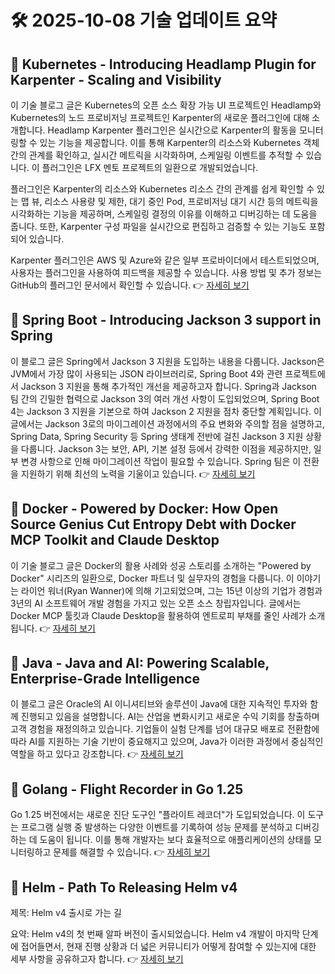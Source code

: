 # 🛠️ 2025-10-08 기술 업데이트 요약

## 🔹 Kubernetes - Introducing Headlamp Plugin for Karpenter - Scaling and Visibility
이 기술 블로그 글은 Kubernetes의 오픈 소스 확장 가능 UI 프로젝트인 Headlamp와 Kubernetes의 노드 프로비저닝 프로젝트인 Karpenter의 새로운 플러그인에 대해 소개합니다. Headlamp Karpenter 플러그인은 실시간으로 Karpenter의 활동을 모니터링할 수 있는 기능을 제공합니다. 이를 통해 Karpenter의 리소스와 Kubernetes 객체 간의 관계를 확인하고, 실시간 메트릭을 시각화하며, 스케일링 이벤트를 추적할 수 있습니다. 이 플러그인은 LFX 멘토 프로젝트의 일환으로 개발되었습니다.

플러그인은 Karpenter의 리소스와 Kubernetes 리소스 간의 관계를 쉽게 확인할 수 있는 맵 뷰, 리소스 사용량 및 제한, 대기 중인 Pod, 프로비저닝 대기 시간 등의 메트릭을 시각화하는 기능을 제공하며, 스케일링 결정의 이유를 이해하고 디버깅하는 데 도움을 줍니다. 또한, Karpenter 구성 파일을 실시간으로 편집하고 검증할 수 있는 기능도 포함되어 있습니다.

Karpenter 플러그인은 AWS 및 Azure와 같은 일부 프로바이더에서 테스트되었으며, 사용자는 플러그인을 사용하여 피드백을 제공할 수 있습니다. 사용 방법 및 추가 정보는 GitHub의 플러그인 문서에서 확인할 수 있습니다.
👉 [자세히 보기](https://kubernetes.io/blog/2025/10/06/introducing-headlamp-plugin-for-karpenter/)

## 🔹 Spring Boot - Introducing Jackson 3 support in Spring
이 블로그 글은 Spring에서 Jackson 3 지원을 도입하는 내용을 다룹니다. Jackson은 JVM에서 가장 많이 사용되는 JSON 라이브러리로, Spring Boot 4와 관련 프로젝트에서 Jackson 3 지원을 통해 추가적인 개선을 제공하고자 합니다. Spring과 Jackson 팀 간의 긴밀한 협력으로 Jackson 3의 여러 개선 사항이 도입되었으며, Spring Boot 4는 Jackson 3 지원을 기본으로 하여 Jackson 2 지원을 점차 중단할 계획입니다. 이 글에서는 Jackson 3로의 마이그레이션 과정에서의 주요 변화와 주의할 점을 설명하고, Spring Data, Spring Security 등 Spring 생태계 전반에 걸친 Jackson 3 지원 상황을 다룹니다. Jackson 3는 보안, API, 기본 설정 등에서 강력한 이점을 제공하지만, 일부 변경 사항으로 인해 마이그레이션 작업이 필요할 수 있습니다. Spring 팀은 이 전환을 지원하기 위해 최선의 노력을 기울이고 있습니다.
👉 [자세히 보기](https://spring.io/blog/2025/10/07/introducing-jackson-3-support-in-spring)

## 🔹 Docker - Powered by Docker: How Open Source Genius Cut Entropy Debt with Docker MCP Toolkit and Claude Desktop
이 기술 블로그 글은 Docker의 활용 사례와 성공 스토리를 소개하는 "Powered by Docker" 시리즈의 일환으로, Docker 파트너 및 실무자의 경험을 다룹니다. 이 이야기는 라이언 워너(Ryan Wanner)에 의해 기고되었으며, 그는 15년 이상의 기업가 경험과 3년의 AI 소프트웨어 개발 경험을 가지고 있는 오픈 소스 창립자입니다. 글에서는 Docker MCP 툴킷과 Claude Desktop을 활용하여 엔트로피 부채를 줄인 사례가 소개됩니다.
👉 [자세히 보기](https://www.docker.com/blog/open-source-genius-cut-entropy-debt-docker-mcp-claude/)

## 🔹 Java - Java and AI: Powering Scalable, Enterprise-Grade Intelligence
이 블로그 글은 Oracle의 AI 이니셔티브와 솔루션이 Java에 대한 지속적인 투자와 함께 진행되고 있음을 설명합니다. AI는 산업을 변화시키고 새로운 수익 기회를 창출하며 고객 경험을 재정의하고 있습니다. 기업들이 실험 단계를 넘어 대규모 배포로 전환함에 따라 AI를 지원하는 기술 기반이 중요해지고 있으며, Java가 이러한 과정에서 중심적인 역할을 하고 있다고 강조합니다.
👉 [자세히 보기](https://inside.java/2025/10/07/java-and-ai-powering-enterprise-intelligence/)

## 🔹 Golang - Flight Recorder in Go 1.25
Go 1.25 버전에서는 새로운 진단 도구인 "플라이트 레코더"가 도입되었습니다. 이 도구는 프로그램 실행 중 발생하는 다양한 이벤트를 기록하여 성능 문제를 분석하고 디버깅하는 데 도움이 됩니다. 이를 통해 개발자는 보다 효율적으로 애플리케이션의 상태를 모니터링하고 문제를 해결할 수 있습니다.
👉 [자세히 보기](https://go.dev/blog/flight-recorder)

## 🔹 Helm - Path To Releasing Helm v4
제목: Helm v4 출시로 가는 길

요약: Helm v4의 첫 번째 알파 버전이 출시되었습니다. Helm v4 개발이 마지막 단계에 접어들면서, 현재 진행 상황과 더 넓은 커뮤니티가 어떻게 참여할 수 있는지에 대한 세부 사항을 공유하고자 합니다.
👉 [자세히 보기](https://helm.sh/blog/path-to-helm-v4/)

